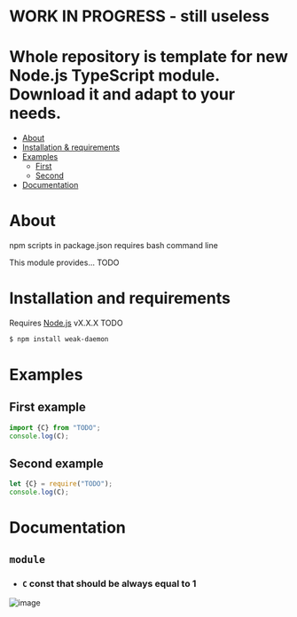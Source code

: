 # WORK IN PROGRESS - still useless

# Whole repository is template for new Node.js TypeScript module. Download it and adapt to your needs.

- [About](#about)
- [Installation & requirements](#installation-and-requirements)
- [Examples](#examples)
  - [First](#first-example)
  - [Second](#second-example)
- [Documentation](#documentation)

# About
npm scripts in package.json requires bash command line

This module provides... TODO

# Installation and requirements
Requires [Node.js](https://nodejs.org/) vX.X.X TODO
```sh
$ npm install weak-daemon
```

# Examples

## First example
```js
import {C} from "TODO";
console.log(C);
```

## Second example
```js
let {C} = require("TODO");
console.log(C);
```

# Documentation

## `module`
- ### `C` const that should be **always** equal to 1


![image](https://assets-cdn.github.com/images/modules/logos_page/GitHub-Mark.png)
